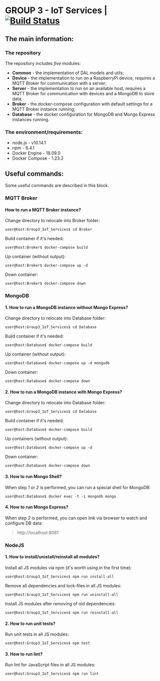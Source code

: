 # GROUP 3 - IoT Services | [![Build Status](https://travis-ci.org/MERA-IOT-COURSE/Group3_IoT_Services.svg?branch=master)](https://travis-ci.org/MERA-IOT-COURSE/Group3_IoT_Services)

## The main information:

### The repository

The repository includes _five_ modules:
* **Common** - the implementation of DAL models and utils;
* **Device** - the implementation to run on a RaspberryPi device, requires a MQTT Broker for communication with a server;
* **Server** - the implementation to run on an available host, requires a MQTT Broker for communication with devices and a MongoDB to store data;
* **Broker** - the docker-compose configuration with default settings for a MQTT Broker instance running;
* **Database** - the docker configuration for MongoDB and Mongo Express instances running.

### The environment/requirements:

* node.js - v10.14.1
* npm - 6.4.1
* Docker Engine - 18.09.0
* Docker Compose - 1.23.2

## Useful commands:

Some useful commands are described in this block. 

### MQTT Broker

#### How to run a MQTT Broker instance?

Change directory to relocate into Broker folder:

```console
user@host:Group3_IoT_Services$ cd Broker
```

Build container if it's needed:

```console
user@host:Broker$ docker-compose build
```

Up container (without output):

```console
user@host:Broker$ docker-compose up -d
```

Down container:
```console
user@host:Broker$ docker-compose down
```

### MongoDB

#### 1. How to run a MongoDB instance without Mongo Express?

Change directory to relocate into Database folder:

```console
user@host:Group3_IoT_Services$ cd Database
```

Build container if it's needed:

```console
user@host:Database$ docker-compose build
```

Up container (without output):

```console
user@host:Database$ docker-compose up -d mongodb
```

Down container:

```console
user@host:Database$ docker-compose down
```

#### 2. How to run a MongoDB instance with Mongo Express?

Change directory to relocate into Database folder:

```console
user@host:Group3_IoT_Services$ cd Database
```

Build container if it's needed:

```console
user@host:Database$ docker-compose build
```

Up containers (without output):

```console
user@host:Database$ docker-compose up -d
```

Down container:

```console
user@host:Database$ docker-compose down
```

#### 3. How to run Mongo Shell?

When step _1_ or _2_ is performed, you can run a special shell for MongoDB:

```console
user@host:Database$ docker exec -t -i mongodb mongo
```

#### 4. How to run Mongo Express?

When step _2_ is performed, you can open link via browser to watch and configure DB data:

> http://localhost:8081

### NodeJS

#### 1. How to install/unistall/reinstall all modules?

Install all JS modules via npm (it's worth using in the first time):

```console
user@host:Group3_IoT_Services$ npm run install-all
```

Remove all dependencies and lock-files in all JS modules:

```console
user@host:Group3_IoT_Services$ npm run uninstall-all
```

Install JS modules after removing of old dependencies:

```console
user@host:Group3_IoT_Services$ npm run reinstall-all
```

#### 2. How to run unit tests?

Run unit tests in all JS modules:

```console
user@host:Group3_IoT_Services$ npm test
```

#### 3. How to run lint?

Run lint for JavaScript files in all JS modules:

```console
user@host:Group3_IoT_Services$ npm run lint
```
